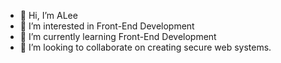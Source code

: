 - 👋 Hi, I’m ALee
- 👀 I’m interested in Front-End Development
- 🌱 I’m currently learning Front-End Development
- 💞️ I’m looking to collaborate on creating secure web systems.

<!---
alee2186/alee2186 is a ✨ special ✨ repository because its `README.md` (this file) appears on your GitHub profile.
You can click the Preview link to take a look at your changes.
--->
